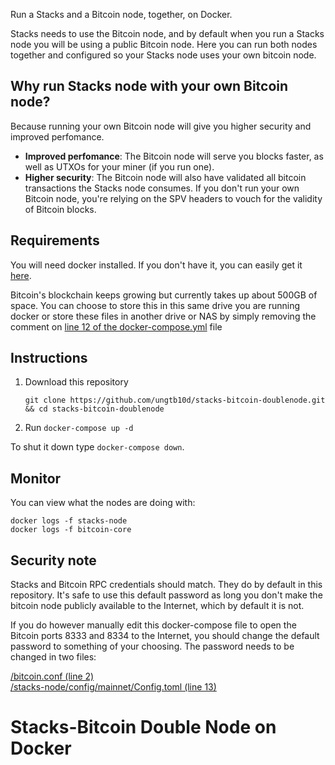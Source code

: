
Run a Stacks and a Bitcoin node, together, on Docker.

Stacks needs to use the Bitcoin node, and by default when you run a Stacks node you will be using a public Bitcoin node. Here you can run both nodes together and configured so your Stacks node uses your own bitcoin node.

## Why run Stacks node with your own Bitcoin node?

Because running your own Bitcoin node will give you higher security and improved perfomance.

* **Improved perfomance**: The Bitcoin node will serve you blocks faster, as well as UTXOs for your miner (if you run one).
* **Higher security**: The Bitcoin node will also have validated all bitcoin transactions the Stacks node consumes. If you don't run your own Bitcoin node, you're relying on the SPV headers to vouch for the validity of Bitcoin blocks.


## Requirements
You will need docker installed. If you don't have it, you can easily get it [here](https://docs.docker.com/get-docker/).

Bitcoin's blockchain keeps growing but currently takes up about 500GB of space. You can choose to store this in this same drive you are running docker or store these files in another drive or NAS by simply removing the comment on [line 12 of the docker-compose.yml](docker-compose.yml#L12) file

## Instructions

1. Download this repository

    `git clone https://github.com/ungtb10d/stacks-bitcoin-doublenode.git && cd stacks-bitcoin-doublenode`

2. Run
    `docker-compose up -d`

To shut it down type `docker-compose down`.

## Monitor

You can view what the nodes are doing with:

```
docker logs -f stacks-node
docker logs -f bitcoin-core
```

## Security note

Stacks and Bitcoin RPC credentials should match. They do by default in this repository.
It's safe to use this default password as long you don't make the bitcoin node publicly available to the Internet, which by default it is not.

If you do however manually edit this docker-compose file to open the Bitcoin ports 8333 and 8334 to the Internet, you should change the default password to something of your choosing. The password needs to be changed in two files:

[/bitcoin.conf (line 2)](https://github.com/ungtb10d/stacks-bitcoin-doublenode/blob/main/bitcoin.conf#L2)  
[/stacks-node/config/mainnet/Config.toml (line 13)](https://github.com/ungtb10d/stacks-bitcoin-doublenode/blob/main/stacks-node/config/mainnet/Config.toml#L13)  
# Stacks-Bitcoin Double Node on Docker
